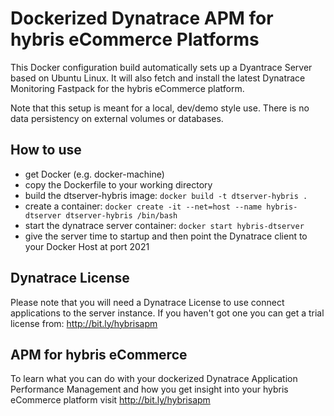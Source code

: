 # Dockerized Dynatrace APM for hybris eCommerce Platforms
This Docker configuration build automatically sets up a Dyantrace Server based on Ubuntu Linux. It will also fetch and install the latest Dynatrace Monitoring Fastpack for the hybris eCommerce platform.

Note that this setup is meant for a local, dev/demo style use. There is no data persistency on external volumes or databases.

## How to use
* get Docker (e.g. docker-machine)
* copy the Dockerfile to your working directory 
* build the dtserver-hybris image: `docker build -t dtserver-hybris .`
* create a container: `docker create -it --net=host --name hybris-dtserver dtserver-hybris /bin/bash`
* start the dynatrace server container: `docker start hybris-dtserver`
* give the server time to startup and then point the Dynatrace client to your Docker Host at port 2021

## Dynatrace License
Please note that you will need a Dynatrace License to use connect applications to the server instance.
If you haven't got one you can get a trial license from:
http://bit.ly/hybrisapm

## APM for hybris eCommerce
To learn what you can do with your dockerized Dynatrace Application Performance Management and how you get insight into your hybris eCommerce platform visit http://bit.ly/hybrisapm
